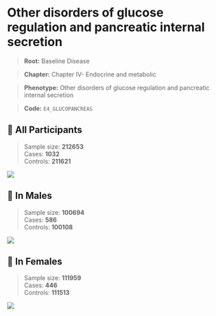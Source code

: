 # Other disorders of glucose regulation and pancreatic internal secretion

> **Root:** Baseline Disease  

> **Chapter:** Chapter IV- Endocrine and metabolic  

> **Phenotype:** Other disorders of glucose regulation and pancreatic internal secretion  

> **Code:** `E4_GLUCOPANCREAS`

## 🧪 All Participants  
> Sample size: **212653**  
> Cases: **1032**  
> Controls: **211621**
<img src="/Disease/Figures/ALL/Incidence/E4_GLUCOPANCREAS.png"/>
<CsvTable src="/Disease_Data/ALL/Incidence/COX_E4_GLUCOPANCREAS.csv" label="🔍 View full results" />

## 👨 In Males  
> Sample size: **100694**  
> Cases: **586**  
> Controls: **100108**
<img src="/Disease/Figures/Male/Incidence/E4_GLUCOPANCREAS.png"/>
<CsvTable src="/Disease_Data/Male/Incidence/COX_E4_GLUCOPANCREAS.csv" label="🔍 View full results" />

## 👩 In Females  
> Sample size: **111959**  
> Cases: **446**  
> Controls: **111513**
<img src="/Disease/Figures/Female/Incidence/E4_GLUCOPANCREAS.png"/>
<CsvTable src="/Disease_Data/Female/Incidence/COX_E4_GLUCOPANCREAS.csv" label="🔍 View full results" />
